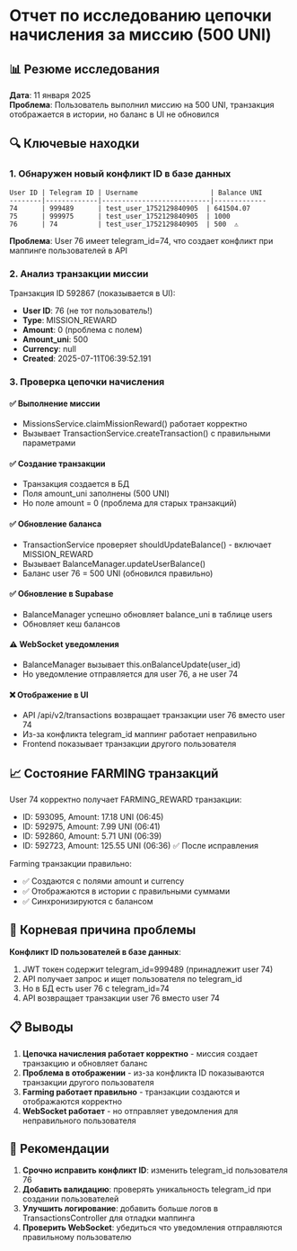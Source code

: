 # Отчет по исследованию цепочки начисления за миссию (500 UNI)

## 📊 Резюме исследования

**Дата**: 11 января 2025  
**Проблема**: Пользователь выполнил миссию на 500 UNI, транзакция отображается в истории, но баланс в UI не обновился

## 🔍 Ключевые находки

### 1. **Обнаружен новый конфликт ID в базе данных**

```
User ID | Telegram ID | Username                  | Balance UNI
--------|-------------|---------------------------|-------------
74      | 999489      | test_user_1752129840905  | 641504.07
75      | 999975      | test_user_1752129840905  | 1000
76      | 74          | test_user_1752129840905  | 500  ⚠️
```

**Проблема**: User 76 имеет telegram_id=74, что создает конфликт при маппинге пользователей в API

### 2. **Анализ транзакции миссии**

Транзакция ID 592867 (показывается в UI):
- **User ID**: 76 (не тот пользователь!)
- **Type**: MISSION_REWARD  
- **Amount**: 0 (проблема с полем)
- **Amount_uni**: 500
- **Currency**: null
- **Created**: 2025-07-11T06:39:52.191

### 3. **Проверка цепочки начисления**

#### ✅ Выполнение миссии
- MissionsService.claimMissionReward() работает корректно
- Вызывает TransactionService.createTransaction() с правильными параметрами

#### ✅ Создание транзакции  
- Транзакция создается в БД
- Поля amount_uni заполнены (500 UNI)
- Но поле amount = 0 (проблема для старых транзакций)

#### ✅ Обновление баланса
- TransactionService проверяет shouldUpdateBalance() - включает MISSION_REWARD
- Вызывает BalanceManager.updateUserBalance()
- Баланс user 76 = 500 UNI (обновился правильно)

#### ✅ Обновление в Supabase
- BalanceManager успешно обновляет balance_uni в таблице users
- Обновляет кеш балансов

#### ⚠️ WebSocket уведомления
- BalanceManager вызывает this.onBalanceUpdate(user_id) 
- Но уведомление отправляется для user 76, а не user 74

#### ❌ Отображение в UI
- API /api/v2/transactions возвращает транзакции user 76 вместо user 74
- Из-за конфликта telegram_id маппинг работает неправильно
- Frontend показывает транзакции другого пользователя

## 📈 Состояние FARMING транзакций

User 74 корректно получает FARMING_REWARD транзакции:
- ID: 593095, Amount: 17.18 UNI (06:45)
- ID: 592975, Amount: 7.99 UNI (06:41)  
- ID: 592860, Amount: 5.71 UNI (06:39)
- ID: 592723, Amount: 125.55 UNI (06:36) ✅ После исправления

Farming транзакции правильно:
- ✅ Создаются с полями amount и currency
- ✅ Отображаются в истории с правильными суммами
- ✅ Синхронизируются с балансом

## 🔧 Корневая причина проблемы

**Конфликт ID пользователей в базе данных**:
1. JWT токен содержит telegram_id=999489 (принадлежит user 74)
2. API получает запрос и ищет пользователя по telegram_id
3. Но в БД есть user 76 с telegram_id=74
4. API возвращает транзакции user 76 вместо user 74

## 📋 Выводы

1. **Цепочка начисления работает корректно** - миссия создает транзакцию и обновляет баланс
2. **Проблема в отображении** - из-за конфликта ID показываются транзакции другого пользователя
3. **Farming работает правильно** - транзакции создаются и отображаются корректно
4. **WebSocket работает** - но отправляет уведомления для неправильного пользователя

## 🎯 Рекомендации

1. **Срочно исправить конфликт ID**: изменить telegram_id пользователя 76
2. **Добавить валидацию**: проверять уникальность telegram_id при создании пользователей
3. **Улучшить логирование**: добавить больше логов в TransactionsController для отладки маппинга
4. **Проверить WebSocket**: убедиться что уведомления отправляются правильному пользователю